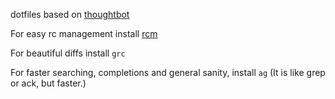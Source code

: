 dotfiles based on [thoughtbot](https://github.com/thoughtbot/dotfiles)

For easy rc management install [rcm](https://robots.thoughtbot.com/rcm-for-rc-files-in-dotfiles-repos)

For beautiful diffs install `grc`

For faster searching, completions and general sanity, install `ag` (It is like grep or ack, but faster.)
